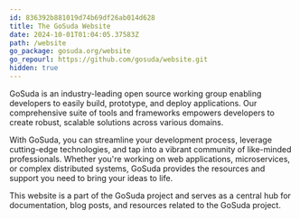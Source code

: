 ```yaml
---
id: 836392b881019d74b69df26ab014d628
title: The GoSuda Website
date: 2024-10-01T01:04:05.37583Z
path: /website
go_package: gosuda.org/website
go_repourl: https://github.com/gosuda/website.git
hidden: true
---
```

GoSuda is an industry-leading open source working group enabling developers to easily build, prototype, and deploy applications. Our comprehensive suite of tools and frameworks empowers developers to create robust, scalable solutions across various domains.

With GoSuda, you can streamline your development process, leverage cutting-edge technologies, and tap into a vibrant community of like-minded professionals. Whether you're working on web applications, microservices, or complex distributed systems, GoSuda provides the resources and support you need to bring your ideas to life.

This website is a part of the GoSuda project and serves as a central hub for documentation, blog posts, and resources related to the GoSuda project.
